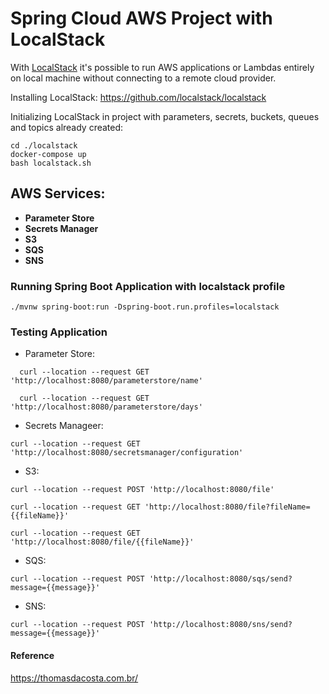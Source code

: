 # Spring Cloud AWS Project with LocalStack

With [LocalStack](https://localstack.cloud) it's possible to run AWS applications or Lambdas entirely on local machine without connecting to a remote cloud provider.

Installing LocalStack: https://github.com/localstack/localstack

Initializing LocalStack in project with parameters, secrets, buckets, queues and topics already created:

```
cd ./localstack
docker-compose up
bash localstack.sh
```

## AWS Services:

- <b>Parameter Store</b>
- <b>Secrets Manager</b>
- <b>S3</b>
- <b>SQS</b>
- <b>SNS</b>


### Running Spring Boot Application with localstack profile

```
./mvnw spring-boot:run -Dspring-boot.run.profiles=localstack
```

### Testing Application

- Parameter Store:

```
  curl --location --request GET 'http://localhost:8080/parameterstore/name'

  curl --location --request GET 'http://localhost:8080/parameterstore/days'
```

- Secrets Manageer:

``` 
curl --location --request GET 'http://localhost:8080/secretsmanager/configuration'
```

- S3:

``` 
curl --location --request POST 'http://localhost:8080/file'

curl --location --request GET 'http://localhost:8080/file?fileName={{fileName}}'

curl --location --request GET 'http://localhost:8080/file/{{fileName}}'
```

- SQS:

``` 
curl --location --request POST 'http://localhost:8080/sqs/send?message={{message}}'
```

- SNS:

``` 
curl --location --request POST 'http://localhost:8080/sns/send?message={{message}}'
```

#### Reference

https://thomasdacosta.com.br/
